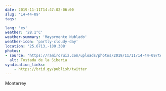 ```yaml
---
date: 2019-11-11T14:47:02-06:00
slug: '14-44-09'
tags:

lang: 'es'
weather: '28.1°C'
weather-summary: 'Mayormente Nublado'
weather-icon: 'partly-cloudy-day'
location: '25.6713,-100.308'
photos:
- source: 'https://ramiroruiz.com/uploads/photos/2019/11/11/14-44-09/tostada-de-la-siberia.jpeg'
  alt: Tostada de la Siberia
syndication_links:
    - https://brid.gy/publish/twitter
---
```

Monterrey